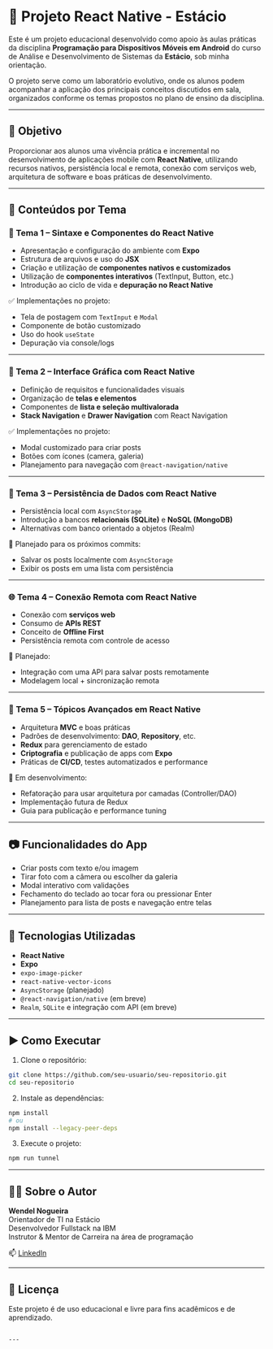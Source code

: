 # 📱 Projeto React Native - Estácio

Este é um projeto educacional desenvolvido como apoio às aulas práticas da disciplina **Programação para Dispositivos Móveis em Android** do curso de Análise e Desenvolvimento de Sistemas da **Estácio**, sob minha orientação.

O projeto serve como um laboratório evolutivo, onde os alunos podem acompanhar a aplicação dos principais conceitos discutidos em sala, organizados conforme os temas propostos no plano de ensino da disciplina.

---

## 🎯 Objetivo

Proporcionar aos alunos uma vivência prática e incremental no desenvolvimento de aplicações mobile com **React Native**, utilizando recursos nativos, persistência local e remota, conexão com serviços web, arquitetura de software e boas práticas de desenvolvimento.

---

## 🧭 Conteúdos por Tema

### 🧱 Tema 1 – Sintaxe e Componentes do React Native

- Apresentação e configuração do ambiente com **Expo**
- Estrutura de arquivos e uso do **JSX**
- Criação e utilização de **componentes nativos e customizados**
- Utilização de **componentes interativos** (TextInput, Button, etc.)
- Introdução ao ciclo de vida e **depuração no React Native**

✅ Implementações no projeto:
- Tela de postagem com `TextInput` e `Modal`
- Componente de botão customizado
- Uso do hook `useState`
- Depuração via console/logs

---

### 🎨 Tema 2 – Interface Gráfica com React Native

- Definição de requisitos e funcionalidades visuais
- Organização de **telas e elementos**
- Componentes de **lista e seleção multivalorada**
- **Stack Navigation** e **Drawer Navigation** com React Navigation

✅ Implementações no projeto:
- Modal customizado para criar posts
- Botões com ícones (camera, galeria)
- Planejamento para navegação com `@react-navigation/native`

---

### 💾 Tema 3 – Persistência de Dados com React Native

- Persistência local com `AsyncStorage`
- Introdução a bancos **relacionais (SQLite)** e **NoSQL (MongoDB)**
- Alternativas com banco orientado a objetos (Realm)

🔧 Planejado para os próximos commits:
- Salvar os posts localmente com `AsyncStorage`
- Exibir os posts em uma lista com persistência

---

### 🌐 Tema 4 – Conexão Remota com React Native

- Conexão com **serviços web**
- Consumo de **APIs REST**
- Conceito de **Offline First**
- Persistência remota com controle de acesso

🔧 Planejado:
- Integração com uma API para salvar posts remotamente
- Modelagem local + sincronização remota

---

### 🧠 Tema 5 – Tópicos Avançados em React Native

- Arquitetura **MVC** e boas práticas
- Padrões de desenvolvimento: **DAO**, **Repository**, etc.
- **Redux** para gerenciamento de estado
- **Criptografia** e publicação de apps com **Expo**
- Práticas de **CI/CD**, testes automatizados e performance

🔧 Em desenvolvimento:
- Refatoração para usar arquitetura por camadas (Controller/DAO)
- Implementação futura de Redux
- Guia para publicação e performance tuning

---

## 📷 Funcionalidades do App

- Criar posts com texto e/ou imagem
- Tirar foto com a câmera ou escolher da galeria
- Modal interativo com validações
- Fechamento do teclado ao tocar fora ou pressionar Enter
- Planejamento para lista de posts e navegação entre telas

---

## 🚀 Tecnologias Utilizadas

- **React Native**
- **Expo**
- `expo-image-picker`
- `react-native-vector-icons`
- `AsyncStorage` (planejado)
- `@react-navigation/native` (em breve)
- `Realm`, `SQLite` e integração com API (em breve)

---

## ▶️ Como Executar

1. Clone o repositório:

```bash
git clone https://github.com/seu-usuario/seu-repositorio.git
cd seu-repositorio
```
2. Instale as dependências:
```bash
npm install
# ou
npm install --legacy-peer-deps

```
3. Execute o projeto:
```bash
npm run tunnel
```

---

## 👨‍🏫 Sobre o Autor

**Wendel Nogueira**  
Orientador de TI na Estácio  
Desenvolvedor Fullstack na IBM  
Instrutor & Mentor de Carreira na área de programação

📫 [LinkedIn](https://linkedin.com/in/wendelnogueira)

---

## 📜 Licença

Este projeto é de uso educacional e livre para fins acadêmicos e de aprendizado.

```

---

